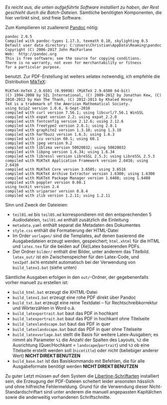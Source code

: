 _Es reicht aus, die unten aufgeführte Software installiert zu haben, der Rest geschieht durch die Batch-Dateien._ Sämtliche benötigten Komponenten, die hier verlinkt sind, sind freie Software.

Zum Kompilieren ist zuallererst [Pandoc](https://pandoc.org/) nötig: 

	pandoc 2.0.5
	Compiled with pandoc-types 1.17.3, texmath 0.10, skylighting 0.5
	Default user data directory: C:\Users\Christian\AppData\Roaming\pandoc
	Copyright (C) 2006-2017 John MacFarlane
	Web:  http://pandoc.org
	This is free software; see the source for copying conditions.
	There is no warranty, not even for merchantability or fitness
	for a particular purpose.
	
benutzt. Zur PDF-Erstellung ist weiters xelatex notwendig, ich empfehle die Distribution [MikTeX](https://miktex.org/):

	MiKTeX-XeTeX 2.9.6501 (0.99998) (MiKTeX 2.9.6500 64-bit)
	(C) 1994-2008 by SIL International, (C) 2009-2012 by Jonathan Kew, (C) 2010-2012 by Han The Thanh, (C) 2012-2013 by Khaled Hosny
	TeX is a trademark of the American Mathematical Society.
	using bzip2 version 1.0.6, 6-Sept-2010
	compiled with curl version 7.56.1; using libcurl/7.56.1 WinSSL
	compiled with expat version 2.2; using expat_2.2.0
	compiled with fontconfig version 2.12.6; using 2.12.6
	compiled with freetype2 version 2.8.1; using 2.8.1
	compiled with graphite2 version 1.3.10; using 1.3.10
	compiled with harfbuzz version 1.6.3; using 1.6.3
	compiled with icu version 60.1; using 60.1
	compiled with jpeg version 9.2
	compiled with liblzma version 50020032; using 50020032
	compiled with libpng version 1.6.34; using 1.6.34
	compiled with libressl version LibreSSL 2.5.3; using LibreSSL 2.5.3
	compiled with MiKTeX Application Framework version 2.6416; using 2.6416
	compiled with MiKTeX Core version 3.6505; using 3.6516
	compiled with MiKTeX Archive Extractor version 1.6300; using 1.6300
	compiled with MiKTeX Package Manager version 1.6488; using 1.6488
	compiled with poppler version 0.60.1
	using teckit version 2.4
	compiled with uriparser version 0.8.4
	compiled with zlib version 1.2.11; using 1.2.11

Sinn und Zweck der Dateieien:

 - `teil01.md` bis `teil05.md` korrespondieren mit den entsprechenden 5 Audiodateien, `teil01.md` enthält zusätzlich die Einleitung
 - `metadata.yaml` enthält separat die Metadaten des Dokumentes
 - `style.css` enthält die Formatierung der HTML-Datei
 - Im Order `vorlagen/` sind die Templates, auf denen basierend die Ausgabedateien erzeugt werden, gespeichert; `html.xhtml` für die HTML und `latex.tex` für die beiden auf (Xe)Latex basierenden PDFs.
 - Der Ordner `bilder/` enthält drei Bilder, unter anderem das Titelbild. `latex_out/` ist ein Zwischenspeicher für den Latex-Code, und `tex2pdf.8476` entsteht automatisch bei der Verwendung von `build_latex1.bat` (siehe unten)

Sämtliche Ausgaben erfolgen in den `out/`-Ordner, der gegebenenfalls vorher manuell zu erstellen ist:

 - `build_html.bat` erzeugt die XHTML-Datei
 - `build_latex1.bat` erzeugt eine rohe PDF direkt über Pandoc
 - `build_txt.bat` erzeugt eine reine Textdatei – für Rechtschreibkorrektur und Wörterzählen in Word o.ä.
 - `build_latexportrait.bat` baut das PDF in hochkant
 - `build_latexportrait.bat` baut das PDF in hochkant ohne Titelseite
 - `build_latexlandscape.bat` baut das PDF in quer
 - `build_latexlandscape.bat` baut das PDF in quer ohne Titelseite
 - `build_latexvorlage.bat` stellt die Basis für weitere Latex-Ausgaben; es nimmt als Parameter `%1` die Anzahl der Spalten des Layouts, `%2` die Ausrichtung (Quer/Hochkant = `landscape`/`portrait`) und `%3` ob eine Titelseite erstellt werden soll (`nicetitle`) oder nicht (beliebiger anderer Wert) **NICHT DIREKT BENUTZEN**
 - `build_base.bat` ist das Basiskommando mit Befehlen, die für alle Ausgabeformate benötigt werden **NICHT DIREKT BENUTZEN**
 
Zu guter Letzt müssen auf dem System die [Libertine-Schriftarten](http://libertine-fonts.org/) installiert sein, die Erzeugung der PDF-Dateien scheitert leider ansonsten hässlich und ohne hilfreiche Fehlermeldung. Grund für die Verwendung dieser Nicht-Standardschriftart sind unter anderem die manuell angepassten Kapitälchen sowie die anderweitig vorhandenen Schriftschnitte.